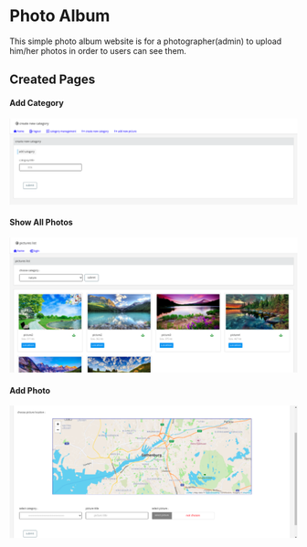# Photo Album
This simple photo album website is for a photographer(admin) to upload him/her photos in order to users can see them.
<h2>Created Pages</h2>

<h4>Add Category</h4>


![Screenshot](./add_category.png)


<h4>Show All Photos</h4>


![Screenshot](./all_pictures.png)


<h4>Add Photo</h4>


![Screenshot](./add_picture.png)

